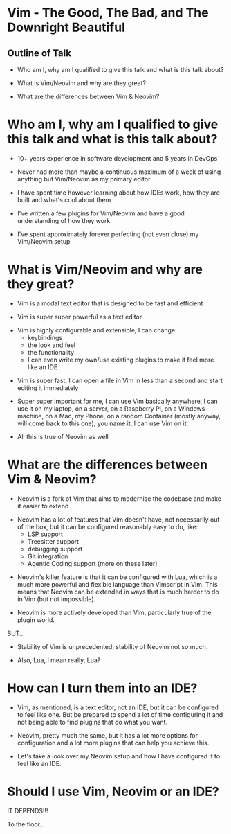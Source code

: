 # Vim - The Good, The Bad, and The Downright Beautiful

## Outline of Talk

- Who am I, why am I qualified to give this talk and what is this talk about?
<!-- pause -->
- What is Vim/Neovim and why are they great?
<!-- pause -->
- What are the differences between Vim & Neovim?

<!-- end_slide -->

# Who am I, why am I qualified to give this talk and what is this talk about?

- 10+ years experience in software development and 5 years in DevOps
<!-- pause -->
- Never had more than maybe a continuous maximum of a week of using anything but Vim/Neovim as my primary editor
<!-- pause -->
- I have spent time however learning about how IDEs work, how they are built and what's cool about them
<!-- pause -->
- I've written a few plugins for Vim/Neovim and have a good understanding of how they work
<!-- pause -->
- I've spent approximately forever perfecting (not even close) my Vim/Neovim setup

<!-- end_slide -->

# What is Vim/Neovim and why are they great?

- Vim is a modal text editor that is designed to be fast and efficient
<!-- pause -->
- Vim is super super powerful as a text editor
<!-- pause -->
- Vim is highly configurable and extensible, I can change:
  - keybindings
  - the look and feel
  - the functionality
  - I can even write my own/use existing plugins to make it feel more like an IDE
<!-- pause -->
- Vim is super fast, I can open a file in Vim in less than a second and start editing it immediately
<!-- pause -->
- Super super important for me, I can use Vim basically anywhere, I can use it on my laptop, on a server, on a Raspberry
  Pi, on a Windows machine, on a Mac, my Phone, on a random Container (mostly anyway, will come back to this one), you
  name it, I can use Vim on it.
<!-- pause -->
- All this is true of Neovim as well
<!-- end_slide -->

# What are the differences between Vim & Neovim?

- Neovim is a fork of Vim that aims to modernise the codebase and make it easier to extend
<!-- pause -->
- Neovim has a lot of features that Vim doesn't have, not necessarily out of the box, but it can be configured
reasonably easy to do, like:
  - LSP support
  - Treesitter support
  - debugging support
  - Git integration
  - Agentic Coding support
(more on these later)
<!-- pause -->
- Neovim's killer feature is that it can be configured with Lua, which is a much more powerful and flexible language
  than Vimscript in Vim. This means that Neovim can be extended in ways that is much harder to do in Vim (but not impossible).
<!-- pause -->
- Neovim is more actively developed than Vim, particularly true of the plugin world.
<!-- pause -->
BUT...
<!-- pause -->
- Stability of Vim is unprecedented, stability of Neovim not so much.
<!-- pause -->
- Also, Lua, I mean really, Lua?
<!-- end_slide -->

# How can I turn them into an IDE?

- Vim, as mentioned, is a text editor, not an IDE, but it can be configured to feel like one. But be prepared to spend a
  lot of time configuring it and not being able to find plugins that do what you want.
<!-- pause -->
- Neovim, pretty much the same, but it has a lot more options for configuration and a lot more plugins that can help
  you achieve this.
<!-- pause -->
* Let's take a look over my Neovim setup and how I have configured it to feel like an IDE.
<!-- end_slide -->

# Should I use Vim, Neovim or an IDE?

<!-- pause -->
IT DEPENDS!!!
<!-- pause -->
To the floor...
